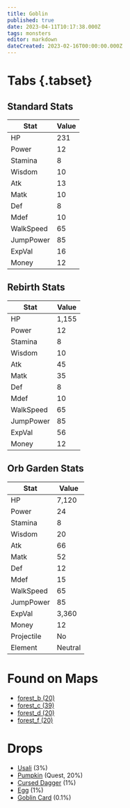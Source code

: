 ```yaml
---
title: Goblin
published: true
date: 2023-04-11T10:17:38.000Z
tags: monsters
editor: markdown
dateCreated: 2023-02-16T00:00:00.000Z
---
```


# Tabs {.tabset}

## Standard Stats

|Stat|Value|
|-|-|
|HP|231|
|Power|12|
|Stamina|8|
|Wisdom|10|
|Atk|13|
|Matk|10|
|Def|8|
|Mdef|10|
|WalkSpeed|65|
|JumpPower|85|
|ExpVal|16|
|Money|12|
## Rebirth Stats

|Stat|Value|
|-|-|
|HP|1,155|
|Power|12|
|Stamina|8|
|Wisdom|10|
|Atk|45|
|Matk|35|
|Def|8|
|Mdef|10|
|WalkSpeed|65|
|JumpPower|85|
|ExpVal|56|
|Money|12|
## Orb Garden Stats

|Stat|Value|
|-|-|
|HP|7,120|
|Power|24|
|Stamina|8|
|Wisdom|20|
|Atk|66|
|Matk|52|
|Def|12|
|Mdef|15|
|WalkSpeed|65|
|JumpPower|85|
|ExpVal|3,360|
|Money|12|
|Projectile|No|
|Element|Neutral|

# Found on Maps
 * [forest_b (20)](/maps/forest_b)
 * [forest_c (39)](/maps/forest_c)
 * [forest_d (20)](/maps/forest_d)
 * [forest_f (20)](/maps/forest_f)

# Drops
 * [Usali](/items/usali) (3%)
 * [Pumpkin](/items/pumpkin) (Quest, 20%)
 * [Cursed Dagger](/items/cursed-dagger) (1%)
 * [Egg](/items/egg) (1%)
 * [Goblin Card](/items/goblin-card) (0.1%)

